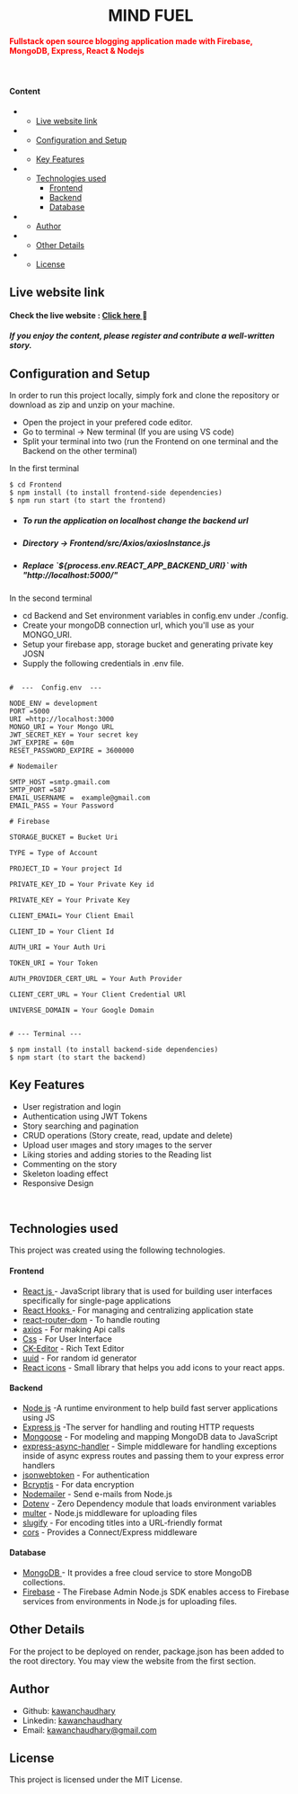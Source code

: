 <H1 align ="center" > MIND FUEL  </h1>

<h4 ><span style="color: red;">Fullstack open source blogging application made with Firebase, MongoDB, Express, React & Nodejs</span> </h4>
<br/>

<h4>Content</h4>

  - * [Live website link](#live-website-link)
  - * [Configuration and Setup](#configuration-and-setup)
  - * [Key Features](#key-features)
  - * [Technologies used](#technologies-used)
      - [Frontend](#frontend)
      - [Backend](#backend)
      - [Database](#database)
  - * [Author](#author)
  - * [Other Details](#other-details)
  - * [License](#license)

## Live website link

<h4>Check the live website : <a href="https://mindfuel-web-frnt.onrender.com/" target="_blank"> Click here </a> 🚀</h4>

<h5>If you enjoy the content, please register and contribute a well-written story.</h5>

## Configuration and Setup

In order to run this project locally, simply fork and clone the repository or download as zip and unzip on your machine.

- Open the project in your prefered code editor.
- Go to terminal -> New terminal (If you are using VS code)
- Split your terminal into two (run the Frontend on one terminal and the Backend on the other terminal)

In the first terminal

```
$ cd Frontend
$ npm install (to install frontend-side dependencies)
$ npm run start (to start the frontend)
```
* <h5>To run the application on localhost change the backend url </h5>
* <h5>Directory -> Frontend/src/Axios/axiosInstance.js </h5>
* <h5>Replace `${process.env.REACT_APP_BACKEND_URI}` with "http://localhost:5000/"</h5>

In the second terminal

- cd Backend and Set environment variables in config.env under ./config.
- Create your mongoDB connection url, which you'll use as your MONGO_URI.
- Setup your firebase app, storage bucket and generating private key JOSN
- Supply the following credentials in .env file.

```

#  ---  Config.env  ---

NODE_ENV = development
PORT =5000
URI =http://localhost:3000
MONGO_URI = Your Mongo URL
JWT_SECRET_KEY = Your secret key
JWT_EXPIRE = 60m
RESET_PASSWORD_EXPIRE = 3600000 

# Nodemailer

SMTP_HOST =smtp.gmail.com
SMTP_PORT =587
EMAIL_USERNAME =  example@gmail.com
EMAIL_PASS = Your Password

# Firebase

STORAGE_BUCKET = Bucket Uri

TYPE = Type of Account

PROJECT_ID = Your project Id

PRIVATE_KEY_ID = Your Private Key id

PRIVATE_KEY = Your Private Key

CLIENT_EMAIL= Your Client Email

CLIENT_ID = Your Client Id

AUTH_URI = Your Auth Uri
 
TOKEN_URI = Your Token

AUTH_PROVIDER_CERT_URL = Your Auth Provider

CLIENT_CERT_URL = Your Client Credential URl

UNIVERSE_DOMAIN = Your Google Domain


```


```
# --- Terminal ---

$ npm install (to install backend-side dependencies)
$ npm start (to start the backend)

```

##  Key Features

- User registration and login
- Authentication using JWT Tokens
- Story searching  and pagination 
- CRUD operations (Story create, read, update and delete)
- Upload user ımages and story ımages  to the server
- Liking  stories and adding stories  to the Reading list
- Commenting  on the story
- Skeleton loading effect
- Responsive Design

<br/>

##  Technologies used

This project was created using the following technologies.

####  Frontend 

- [React js ](https://www.npmjs.com/package/react) - JavaScript library that is used for building user interfaces specifically for single-page applications
- [React Hooks  ](https://reactjs.org/docs/hooks-intro.html) - For managing and centralizing application state
- [react-router-dom](https://www.npmjs.com/package/react-router-dom) - To handle routing
- [axios](https://www.npmjs.com/package/axios) - For making Api calls
- [Css](https://developer.mozilla.org/en-US/docs/Web/CSS) - For User Interface
- [CK-Editor](https://ckeditor.com/docs/ckeditor5/latest/builds/guides/integration/frameworks/react.html) - Rich Text Editor 
- [uuid](https://www.npmjs.com/package/uuid) - For random id generator
- [React icons](https://react-icons.github.io/react-icons/) - Small library that helps you add icons  to your react apps.

####  Backend 

- [Node js](https://nodejs.org/en/) -A runtime environment to help build fast server applications using JS
- [Express js](https://www.npmjs.com/package/express) -The server for handling and routing HTTP requests
- [Mongoose](https://mongoosejs.com/) - For modeling and mapping MongoDB data to JavaScript
- [express-async-handler](https://www.npmjs.com/package/express-async-handler) - Simple middleware for handling exceptions inside of async express routes and passing them to your express error handlers 
- [jsonwebtoken](https://www.npmjs.com/package/jsonwebtoken) - For authentication
- [Bcryptjs](https://www.npmjs.com/package/bcryptjs) - For data encryption
- [Nodemailer](https://nodemailer.com/about/) - Send e-mails from Node.js
- [Dotenv](https://www.npmjs.com/package/dotenv) - Zero Dependency module that loads environment variables
- [multer](https://www.npmjs.com/package/multer) - Node.js middleware for uploading files 
- [slugify](https://www.npmjs.com/package/slugify) - For encoding titles into a URL-friendly format
- [cors](https://www.npmjs.com/package/cors) - Provides a Connect/Express middleware


####  Database 

- [MongoDB ](https://www.mongodb.com/) - It provides a free cloud service to store MongoDB collections.
- [Firebase](https://www.npmjs.com/package/firebase-admin) - The Firebase Admin Node.js SDK enables access to Firebase services from environments in Node.js for uploading files.

## Other Details

For the project to be deployed on render, package.json has been added to the root directory. You may view the website from the first section.
  

## Author
- Github: [kawanchaudhary](https://github.com/KawanChaudhary)
- Linkedin: [kawanchaudhary](https://www.linkedin.com/in/kawanchaudhary/)
- Email: [kawanchaudhary@gmail.com](mailto:kawanchaudhary@gmail.com)

## License

This project is licensed under the MIT License.
